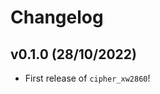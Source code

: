 # Changelog

<!--next-version-placeholder-->

## v0.1.0 (28/10/2022)

- First release of `cipher_xw2860`!